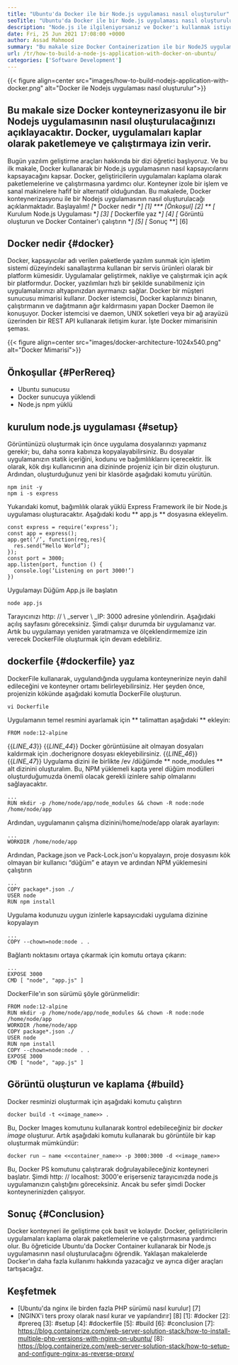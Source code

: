 ```yaml
---
title: "Ubuntu'da Docker ile bir Node.js uygulaması nasıl oluşturulur" 
seoTitle: "Ubuntu'da Docker ile bir Node.js uygulaması nasıl oluşturulur" 
description: "Node.js ile ilgileniyorsanız ve Docker'ı kullanmak istiyorsanız. Bu öğretici, Docker ile bir Nodejs uygulaması nasıl oluşturulacağınızı size yönlendirecektir." 
date: Fri, 25 Jun 2021 17:08:00 +0000
author: Assad Mahmood
summary: "Bu makale size Docker Containerization ile bir NodeJS uygulamasının nasıl oluşturulacağınızı açıklayacaktır. Docker, uygulamaları kaplar olarak paketlemeye ve çalıştırmaya izin verir." 
url: /tr/how-to-build-a-node-js-application-with-docker-on-ubuntu/
categories: ['Software Development']
---
```


{{< figure align=center src="images/how-to-build-nodejs-application-with-docker.png" alt="Docker ile Nodejs uygulaması nasıl oluşturulur">}}


## Bu makale size Docker konteynerizasyonu ile bir Nodejs uygulamasının nasıl oluşturulacağınızı açıklayacaktır. Docker, uygulamaları kaplar olarak paketlemeye ve çalıştırmaya izin verir.
Bugün yazılım geliştirme araçları hakkında bir dizi öğretici başlıyoruz. Ve bu ilk makale, Docker kullanarak bir Node.js uygulamasının nasıl kapsayıcılarını kapsayacağını kapsar. Docker, geliştiricilerin uygulamaları kaplama olarak paketlemelerine ve çalıştırmasına yardımcı olur. Konteyner izole bir işlem ve sanal makinelere hafif bir alternatif olduğundan. Bu makalede, Docker konteynerizasyonu ile bir Nodejs uygulamasının nasıl oluşturulacağı açıklanmaktadır. Başlayalım!
  *[** Docker nedir **] [1]
  *** [Önkoşul] [2] **
  *[** Kurulum Node.js Uygulaması **] [3]
  *[** Dockerfile yaz **] [4]
  *[** Görüntü oluşturun ve Docker Container'ı çalıştırın **] [5]
  *[** Sonuç **] [6]

## Docker nedir {#docker}
Docker, kapsayıcılar adı verilen paketlerde yazılım sunmak için işletim sistemi düzeyindeki sanallaştırma kullanan bir servis ürünleri olarak bir platform kümesidir. Uygulamalar geliştirmek, nakliye ve çalıştırmak için açık bir platformdur. Docker, yazılımları hızlı bir şekilde sunabilmeniz için uygulamalarınızı altyapınızdan ayırmanızı sağlar.
Docker bir müşteri sunucusu mimarisi kullanır. Docker istemcisi, Docker kaplarınızı binanın, çalıştırmanın ve dağıtmanın ağır kaldırmasını yapan Docker Daemon ile konuşuyor. Docker istemcisi ve daemon, UNIX soketleri veya bir ağ arayüzü üzerinden bir REST API kullanarak iletişim kurar. İşte Docker mimarisinin şeması.

{{< figure align=center src="images/docker-architecture-1024x540.png" alt="Docker Mimarisi">}}


## Önkoşullar {#PerRereq}
  * Ubuntu sunucusu
  * Docker sunucuya yüklendi
  * Node.js npm yüklü

## kurulum node.js uygulaması {#setup}
Görüntünüzü oluşturmak için önce uygulama dosyalarınızı yapmanız gerekir; bu, daha sonra kabınıza kopyalayabilirsiniz. Bu dosyalar uygulamanızın statik içeriğini, kodunu ve bağımlılıklarını içerecektir.
İlk olarak, kök dışı kullanıcının ana dizininde projeniz için bir dizin oluşturun. Ardından, oluşturduğunuz yeni bir klasörde aşağıdaki komutu yürütün.
```
npm init -y
npm i -s express
```
Yukarıdaki komut, bağımlılık olarak yüklü Express Framework ile bir Node.js uygulaması oluşturacaktır. Aşağıdaki kodu ** app.js ** dosyasına ekleyelim.
```
const express = require(‘express’);
const app = express();
app.get(‘/’, function(req,res){
  res.send(“Hello World”);
});
const port = 3000;
app.listen(port, function () {
  console.log(‘Listening on port 3000!’)
})
```
Uygulamayı Düğüm App.js ile başlatın
```
node app.js
```
Tarayıcınızı http: // \ _server \ _IP: 3000 adresine yönlendirin. Aşağıdaki açılış sayfasını göreceksiniz.
Şimdi çalışır durumda bir uygulamanız var. Artık bu uygulamayı yeniden yaratmamıza ve ölçeklendirmemize izin verecek DockerFile oluşturmak için devam edebiliriz.

## dockerfile {#dockerfile} yaz
DockerFile kullanarak, uygulandığında uygulama konteynerinize neyin dahil edileceğini ve konteyner ortamı belirleyebilirsiniz.
Her şeyden önce, projenizin kökünde aşağıdaki komutla DockerFile oluşturun.
```
vi Dockerfile
```
Uygulamanın temel resmini ayarlamak için ** talimattan aşağıdaki ** ekleyin:
```
FROM node:12-alpine
```
{{_LINE_43_}}
{{_LINE_44_}}
    Docker görüntüsüne ait olmayan dosyaları kaldırmak için .docherignore dosyası ekleyebilirsiniz.
{{_LINE_46_}}
{{_LINE_47_}}
Uygulama dizini ile birlikte /ev /düğümde ** node_modules ** alt dizinini oluşturalım. Bu, NPM yüklemeli kapta yerel düğüm modülleri oluşturduğumuzda önemli olacak gerekli izinlere sahip olmalarını sağlayacaktır.
```
...
RUN mkdir -p /home/node/app/node_modules && chown -R node:node /home/node/app
```
Ardından, uygulamanın çalışma dizinini/home/node/app olarak ayarlayın:
```
...
WORKDIR /home/node/app
```
Ardından, Package.json ve Pack-Lock.json'u kopyalayın, proje dosyasını kök olmayan bir kullanıcı “düğüm” e atayın ve ardından NPM yüklemesini çalıştırın
```
...
COPY package*.json ./
USER node
RUN npm install
```
Uygulama kodunuzu uygun izinlerle kapsayıcıdaki uygulama dizinine kopyalayın
```
...
COPY --chown=node:node . .
```
Bağlantı noktasını ortaya çıkarmak için komutu ortaya çıkarın:
```
...
EXPOSE 3000
CMD [ "node", "app.js" ]
```
DockerFile'ın son sürümü şöyle görünmelidir:
```
FROM node:12-alpine
RUN mkdir -p /home/node/app/node_modules && chown -R node:node /home/node/app
WORKDIR /home/node/app
COPY package*.json ./
USER node
RUN npm install
COPY --chown=node:node . .
EXPOSE 3000
CMD [ "node", "app.js" ]
```

## Görüntü oluşturun ve kaplama {#build}
Docker resminizi oluşturmak için aşağıdaki komutu çalıştırın
```
docker build -t <<image_name>> .
```
Bu, Docker Images komutunu kullanarak kontrol edebileceğiniz bir _docker image_ oluşturur. Artık aşağıdaki komutu kullanarak bu görüntüle bir kap oluşturmak mümkündür:
```
docker run — name <<container_name>> -p 3000:3000 -d <<image_name>>
```
Bu, Docker PS komutunu çalıştırarak doğrulayabileceğiniz konteyneri başlatır. Şimdi http: // localhost: 3000'e erişerseniz tarayıcınızda node.js uygulamanızın çalıştığını göreceksiniz. Ancak bu sefer şimdi Docker konteynerinizden çalışıyor.

## Sonuç {#Conclusion}
Docker konteyneri ile geliştirme çok basit ve kolaydır. Docker, geliştiricilerin uygulamaları kaplama olarak paketlemelerine ve çalıştırmasına yardımcı olur. Bu öğreticide Ubuntu'da Docker Container kullanarak bir Node.js uygulamasının nasıl oluşturulacağını öğrendik. Yaklaşan makalelerde Docker'ın daha fazla kullanımı hakkında yazacağız ve ayrıca diğer araçları tartışacağız.

## Keşfetmek
  * [Ubuntu'da nginx ile birden fazla PHP sürümü nasıl kurulur] [7]
  * [NGINX'i ters proxy olarak nasıl kurar ve yapılandırır] [8]
[1]: #docker
[2]: #prereq
[3]: #setup
[4]: #dockerfile
[5]: #build
[6]: #conclusion
[7]: https://blog.containerize.com/web-server-solution-stack/how-to-install-multiple-php-versions-with-nginx-on-ubuntu/
[8]: https://blog.containerize.com/web-server-solution-stack/how-to-setup-and-configure-nginx-as-reverse-proxy/
